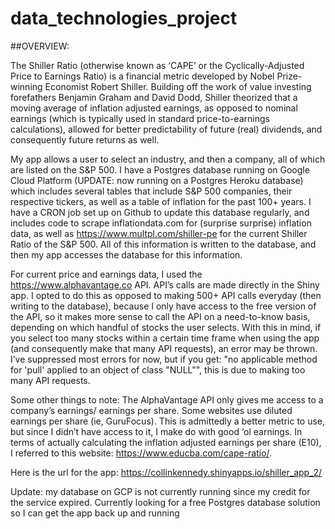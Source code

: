 # data_technologies_project
##OVERVIEW:

The Shiller Ratio (otherwise known as ‘CAPE’ or the Cyclically-Adjusted Price to Earnings Ratio) is a financial metric developed by Nobel Prize-winning Economist Robert Shiller.  Building off the work of value investing forefathers Benjamin Graham and David Dodd, Shiller  theorized that a moving average of inflation adjusted earnings, as opposed to nominal earnings  (which is typically used in standard price-to-earnings calculations), allowed for better predictability of future (real) dividends, and consequently future returns as well. 

My app allows a user to select an industry, and then a company, all of which are listed on the S&P 500. I have a Postgres database running on Google Cloud Platform (UPDATE: now running on a Postgres Heroku database) which includes several tables that include S&P 500 companies, their respective tickers, as well as a table of inflation for the past 100+ years. I have a CRON job set up on Github to update this database regularly, and includes code to scrape inflationdata.com for (surprise surprise) inflation data, as well as  https://www.multpl.com/shiller-pe for the current Shiller Ratio of the S&P 500. All of this information is written to the database, and then my app accesses the database for this information. 

For current price and earnings data, I used the https://www.alphavantage.co API. API’s calls are made directly in the Shiny app. I opted to do this as opposed to making 500+ API calls everyday (then writing to the database), because I only have access to the free version of the API, so it makes more sense to call the API on a need-to-know basis, depending on which handful of stocks the user selects. With this in mind, if you select too many stocks within a certain time frame when using the app (and consequently make that many API requests), an error may be thrown. I’ve suppressed most errors for now, but if you get: "no applicable method for 'pull' applied to an object of class "NULL"", this is due to making too many API requests.

Some other things to note: The AlphaVantage API only gives me access to a company’s earnings/ earnings per share. Some websites use diluted earnings per share (ie, GuruFocus). This is admittedly a better metric to use, but since I didn’t have access to it, I make do with good ‘ol earnings. In terms of actually calculating the inflation adjusted earnings per share (E10), I referred to this website: https://www.educba.com/cape-ratio/.

Here is the url for the app:
https://collinkennedy.shinyapps.io/shiller_app_2/

Update: my database on GCP is not currently running since my credit for the service expired. Currently looking for a free Postgres database solution so I can get the app back up and running
